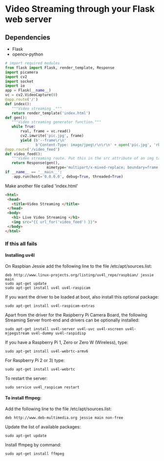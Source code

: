 # Video Streaming through your Flask web server

## Dependencies

* Flask
* opencv-python

```python
# import required modules
from flask import Flask, render_template, Response 
import picamera 
import cv2
import socket 
import io 
app = Flask(__name__) 
vc = cv2.VideoCapture(0) 
@app.route('/') 
def index(): 
   """Video streaming .""" 
   return render_template('index.html') 
def gen(): 
   """Video streaming generator function.""" 
   while True: 
       rval, frame = vc.read() 
       cv2.imwrite('pic.jpg', frame) 
       yield (b'--frame\r\n' 
              b'Content-Type: image/jpeg\r\n\r\n' + open('pic.jpg', 'rb').read() + b'\r\n') 
@app.route('/video_feed') 
def video_feed(): 
   """Video streaming route. Put this in the src attribute of an img tag.""" 
   return Response(gen(), 
                   mimetype='multipart/x-mixed-replace; boundary=frame') 
if __name__ == '__main__': 
	app.run(host='0.0.0.0', debug=True, threaded=True) 
```


Make another file called 'index.html'

```html
<html> 
 <head> 
   <title>Video Streaming </title> 
 </head> 
 <body> 
   <h1> Live Video Streaming </h1> 
   <img src="{{ url_for('video_feed') }}"> 
 </body> 
</html> 
```



### If this all fails
#### Installing uv4l
On Raspbian Jessie add the following line to the file /etc/apt/sources.list:
```shell
deb http://www.linux-projects.org/listing/uv4l_repo/raspbian/ jessie main
sudo apt-get update 
sudo apt-get install uv4l uv4l-raspicam 
```
If you want the driver to be loaded at boot, also install this optional package:

```
sudo apt-get install uv4l-raspicam-extras 
```

Apart from the driver for the Raspberry Pi Camera Board, the following Streaming Server front-end and drivers can be optionally installed:
```shell
sudo apt-get install uv4l-server uv4l-uvc uv4l-xscreen uv4l-mjpegstream uv4l-dummy uv4l-raspidisp 
```


If you have a Raspberry Pi 1, Zero or Zero W (Wireless), type:
```shell
sudo apt-get install uv4l-webrtc-armv6 
```
For Raspberry Pi 2 or 3) type:
```shell
sudo apt-get install uv4l-webrtc  
```
To restart the server:
```shell
sudo service uv4l_raspicam restart 
```



#### To install ffmpeg:
Add the following line to the file /etc/apt/sources.list:
```
deb http://www.deb-multimedia.org jessie main non-free
```
Update the list of available packages:
```
sudo apt-get update 
```
Install ffmpeg by command:
```
sudo apt-get install ffmpeg
```
